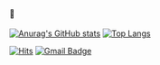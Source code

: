 #### 💛 
[![Anurag's GitHub stats](https://github-readme-stats.vercel.app/api?username=Ehqht&count_private=true&show_icons=true)](https://github.com/anuraghazra/github-readme-stats)
[![Top Langs](https://github-readme-stats.vercel.app/api/top-langs/?username=Ehqht&layout=compact)](https://github.com/anuraghazra/github-readme-stats)


[![Hits](https://hits.seeyoufarm.com/api/count/incr/badge.svg?url=https%3A%2F%2Fgithub.com%2FSanhaa&count_bg=%232480FF&title_bg=%23535D74&icon=github.svg&icon_color=%23FFFAFA&title=+hits&edge_flat=false)](https://hits.seeyoufarm.com)
[![Gmail Badge](https://img.shields.io/badge/-Gmail-d14836?style=flat&logo=Gmail&logoColor=white&link=mailto:livia3609@gmail.com)](mailto:livia3609@gmail.com)
